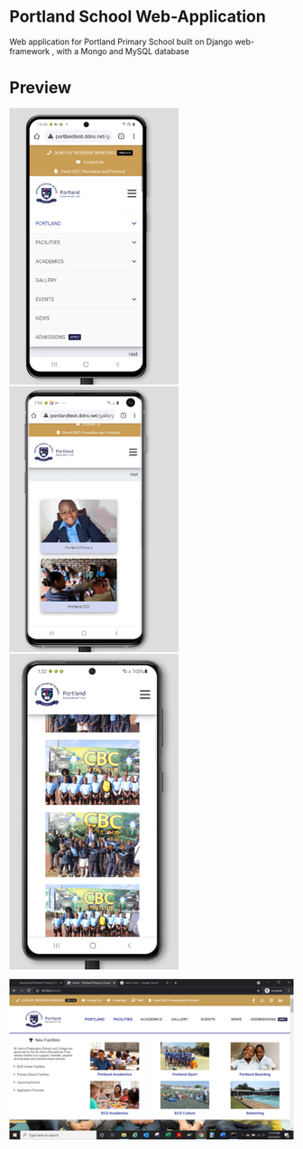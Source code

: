 # Portland School Web-Application
Web application for Portland Primary School built on Django web-framework , with a Mongo and MySQL database  

# Preview 
<img src="preview/menu.PNG" width=300px><img src="preview/gallery.PNG" width=300px><img src="preview/soccer.PNG" width=300px>

<img src="preview/home.png" >
